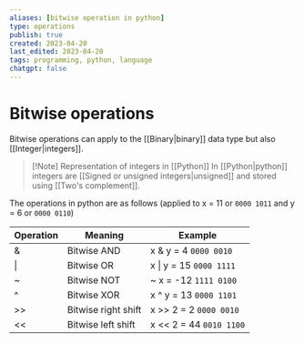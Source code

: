 ```yaml
---
aliases: [bitwise operation in python]
type: operations
publish: true
created: 2023-04-20
last_edited: 2023-04-20
tags: programming, python, language
chatgpt: false
---
```

# Bitwise operations

Bitwise operations can apply to the [[Binary|binary]] data type but also [[Integer|integers]].

 > [!Note] Representation of integers in [[Python]]
 > In [[Python|python]] integers are [[Signed or unsigned integers|unsigned]] and stored using [[Two's complement]].
 
The operations in python are as follows (applied to x = 11 or `0000 1011` and y = 6 or `0000 0110`)

| Operation | Meaning             | Example                 |
| --------- | ------------------- | ----------------------- |
| &         | Bitwise AND         | x & y = 4 `0000 0010`   |
| \|        | Bitwise OR          | x \| y = 15 `0000 1111` |
| \~        | Bitwise NOT         | ~ x = -12 `1111 0100`   |
| \^        | Bitwise XOR         | x \^ y = 13 `0000 1101` |
| >>        | Bitwise right shift | x >> 2 = 2 `0000 0010`  |
| <<        | Bitwise left shift  | x << 2 = 44 `0010 1100` | 
